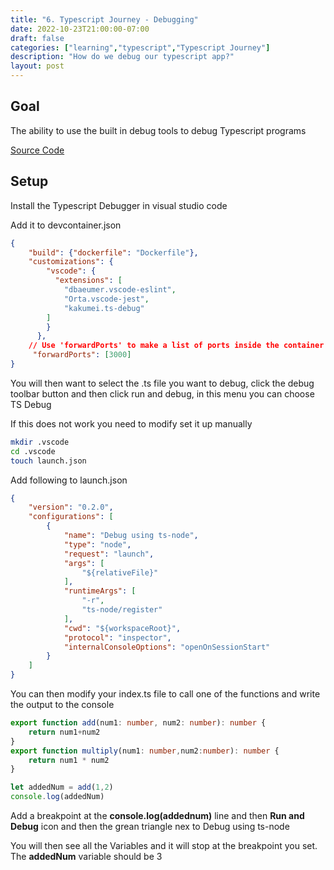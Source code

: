 ```yaml
---
title: "6. Typescript Journey - Debugging"
date: 2022-10-23T21:00:00-07:00
draft: false
categories: ["learning","typescript","Typescript Journey"]
description: "How do we debug our typescript app?"
layout: post
---
```

## Goal

The ability to use the built in debug tools to debug Typescript programs

[Source Code](https://github.com/two4suited/TypescriptJourney/tree/debug)

## Setup

Install the Typescript Debugger in visual studio code

Add it to devcontainer.json
```json
{
	"build": {"dockerfile": "Dockerfile"},
	"customizations": {
		"vscode": {
		  "extensions": [
			"dbaeumer.vscode-eslint",
			"Orta.vscode-jest",
			"kakumei.ts-debug"
		]
		}
	  },	
	// Use 'forwardPorts' to make a list of ports inside the container available locally.
	 "forwardPorts": [3000]	
}
```
You will then want to select the .ts file you want to debug, click the debug toolbar button and then click run and debug, in this menu you can choose TS Debug

If this does not work you need to modify set it up manually
```bash
mkdir .vscode
cd .vscode
touch launch.json
```
Add following to launch.json
```json
{   
    "version": "0.2.0",
    "configurations": [
        {
            "name": "Debug using ts-node",
            "type": "node",
            "request": "launch",
            "args": [
                "${relativeFile}"
            ],
            "runtimeArgs": [
                "-r",
                "ts-node/register"
            ],
            "cwd": "${workspaceRoot}",
            "protocol": "inspector",
            "internalConsoleOptions": "openOnSessionStart"
        }
    ]
}
```
You can then modify your index.ts file to call one of the functions and write the output to the console

```typescript
export function add(num1: number, num2: number): number {
    return num1+num2 
}
export function multiply(num1: number,num2:number): number {
    return num1 * num2
}

let addedNum = add(1,2)
console.log(addedNum)
```
Add a breakpoint at the **console.log(addednum)** line and then __Run and Debug__ icon and then the grean triangle nex to Debug using ts-node

You will then see all the Variables and it will stop at the breakpoint you set.  The __addedNum__ variable should be 3


